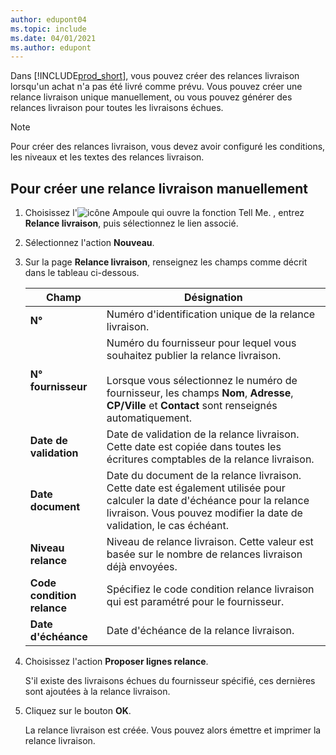 ```yaml
---
author: edupont04
ms.topic: include
ms.date: 04/01/2021
ms.author: edupont
---
```


Dans [!INCLUDE[prod_short](../../../includes/prod_short.md)], vous pouvez créer des relances livraison lorsqu'un achat n'a pas été livré comme prévu. Vous pouvez créer une relance livraison unique manuellement, ou vous pouvez générer des relances livraison pour toutes les livraisons échues.  

> [!NOTE]
> Pour créer des relances livraison, vous devez avoir configuré les conditions, les niveaux et les textes des relances livraison.

## <a name="to-create-a-delivery-reminder-manually"></a><a name="to-create-a-delivery-reminder-manually"></a><a name="to-create-a-delivery-reminder-manually"></a>Pour créer une relance livraison manuellement

1. Choisissez l'![icône Ampoule qui ouvre la fonction Tell Me.](../../../media/ui-search/search_small.png "Dites-moi ce que vous voulez faire") , entrez **Relance livraison**, puis sélectionnez le lien associé.  
2. Sélectionnez l'action **Nouveau**.  
3. Sur la page **Relance livraison**, renseignez les champs comme décrit dans le tableau ci-dessous.  

    |Champ|Désignation|  
    |---------------------------------|---------------------------------------|  
    |**N°**|Numéro d'identification unique de la relance livraison.|  
    |**N° fournisseur**|Numéro du fournisseur pour lequel vous souhaitez publier la relance livraison.<br /><br /> Lorsque vous sélectionnez le numéro de fournisseur, les champs **Nom**, **Adresse**, **CP/Ville** et **Contact** sont renseignés automatiquement.|  
    |**Date de validation**|Date de validation de la relance livraison. Cette date est copiée dans toutes les écritures comptables de la relance livraison.|  
    |**Date document**|Date du document de la relance livraison. Cette date est également utilisée pour calculer la date d'échéance pour la relance livraison. Vous pouvez modifier la date de validation, le cas échéant.|  
    |**Niveau relance**|Niveau de relance livraison. Cette valeur est basée sur le nombre de relances livraison déjà envoyées.|  
    |**Code condition relance**|Spécifiez le code condition relance livraison qui est paramétré pour le fournisseur.|  
    |**Date d'échéance**|Date d'échéance de la relance livraison.|  

4. Choisissez l'action **Proposer lignes relance**.  

    S'il existe des livraisons échues du fournisseur spécifié, ces dernières sont ajoutées à la relance livraison.  

5. Cliquez sur le bouton **OK**.  

    La relance livraison est créée. Vous pouvez alors émettre et imprimer la relance livraison.  
